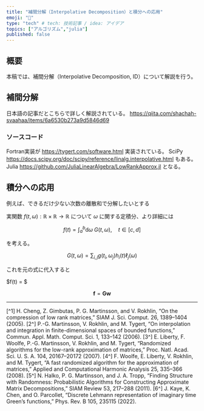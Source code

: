 ```yaml
---
title: "補間分解（Interpolative Decomposition）と積分への応用"
emoji: "🍡"
type: "tech" # tech: 技術記事 / idea: アイデア
topics: ["アルゴリズム","julia"]
published: false
---
```


## 概要

本稿では、補間分解（Interpolative Decomposition, ID）について解説を行う。


## 補間分解

日本語の記事だとこちらで詳しく解説されている。
https://qiita.com/shachah-svaahaa/items/6a6530b273a9d5846d69


### ソースコード

Fortran実装が
https://tygert.com/software.html
実装されている。
SciPy
https://docs.scipy.org/doc/scipy/reference/linalg.interpolative.html
もある。
Julia
https://github.com/JuliaLinearAlgebra/LowRankApprox.jl
となる。


## 積分への応用

例えば、できるだけ少ない次数の離散和で分解したいとする

実関数 $f(t,\omega): \mathbb{R}\times\mathbb{R}\rightarrow \mathbb{R}$ について $\omega$ に関する定積分、より詳細には

$$
f(t) = \int_a^b \mathrm{d}\omega\; G(t,\omega),\quad t \in [c,d]
$$

を考える。

$$
G(t,\omega) = \sum_{i,j} g(t_i,\omega_j) h_i(t) \ell_j(\omega)
$$

これを元の式に代入すると

$f(t) = $

$$
\mathbf{f} = \mathbf{G}\mathbf{w}
$$

---

[^1] H. Cheng, Z. Gimbutas, P. G. Martinsson, and V. Rokhlin, “On the compression of low rank matrices,” SIAM J. Sci. Comput. 26, 1389–1404 (2005).
[2^] P.-G. Martinsson, V. Rokhlin, and M. Tygert, “On interpolation and integration in finite-dimensional spaces of bounded functions,” Commun. Appl. Math. Comput. Sci. 1, 133–142 (2006).
[3^] E. Liberty, F. Woolfe, P.-G. Martinsson, V. Rokhlin, and M. Tygert, “Randomized algorithms for the low-rank approximation of matrices,” Proc. Natl. Acad. Sci. U. S. A. 104, 20167–20172 (2007).
[4^] F. Woolfe, E. Liberty, V. Rokhlin, and M. Tygert, “A fast randomized algorithm for the approximation of matrices,” Applied and Computational Harmonic Analysis 25, 335–366 (2008).
[5^] N. Halko, P. G. Martinsson, and J. A. Tropp, “Finding Structure with Randomness: Probabilistic Algorithms for Constructing Approximate Matrix Decompositions,” SIAM Review 53, 217–288 (2011).
[6^] J. Kaye, K. Chen, and O. Parcollet, “Discrete Lehmann representation of imaginary time Green’s functions,” Phys. Rev. B 105, 235115 (2022).


